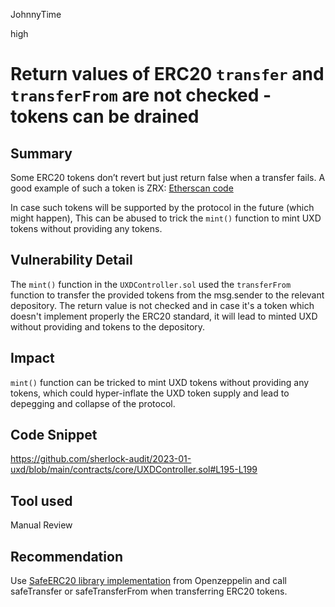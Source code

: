 JohnnyTime

high

# Return values of ERC20 `transfer` and `transferFrom` are not checked - tokens can be drained

## Summary
Some ERC20 tokens don’t revert but just return false when a transfer fails.
A good example of such a token is ZRX: [Etherscan code](https://etherscan.io/address/0xe41d2489571d322189246dafa5ebde1f4699f498#code#L64)

In case such tokens will be supported by the protocol in the future (which might happen),
This can be abused to trick the `mint()` function to mint UXD tokens without providing any tokens.

## Vulnerability Detail
The `mint()` function in the `UXDController.sol` used the `transferFrom` function to transfer the provided tokens from the msg.sender to the relevant depository.
The return value is not checked and in case it's a token which doesn't implement properly the ERC20 standard, it will lead to minted UXD without providing and tokens to the depository.

## Impact
`mint()` function can be tricked to mint UXD tokens without providing any tokens, which could hyper-inflate the UXD token supply and lead to depegging and collapse of the protocol.

## Code Snippet
https://github.com/sherlock-audit/2023-01-uxd/blob/main/contracts/core/UXDController.sol#L195-L199

## Tool used
Manual Review

## Recommendation
Use [SafeERC20 library implementation](https://github.com/OpenZeppelin/openzeppelin-contracts/blob/master/contracts/token/ERC20/utils/SafeERC20.sol) from Openzeppelin and call safeTransfer or safeTransferFrom when transferring ERC20 tokens.
